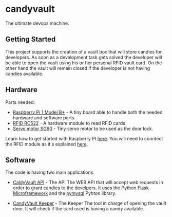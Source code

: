 # candyvault
The ultimate devops machine.

## Getting Started

This project supports the creation of a vault box that will store candies for developers.
As soon as a development task gets solved the developer will be able to open the vault using his or her personal RFID vault card. On the other hand the vault will remain closed if the developer is not having candies available.

## Hardware

Parts needed:
* [Raspberry Pi 1 Model B+](https://www.raspberrypi.org/products/raspberry-pi-1-model-b-plus/) - A tiny board able to handle both the needed hardware and software parts.
* [RFID RC522](https://www.amazon.com/Gowoops-RFID-Kit-Arduino-Raspberry/dp/B01KFM0XNG/ref=sr_1_3?ie=UTF8&qid=1522078820&sr=8-3&keywords=RFID+RC522) - A hardware module to read RFID cards
* [Servo motor SG90](https://www.amazon.com/ElectroBot-Micro-Helicopter-Airplane-Controls/dp/B071KJV7DD/ref=sr_1_2_sspa?s=electronics&ie=UTF8&qid=1522078852&sr=1-2-spons&keywords=servo+motor&psc=1) - Tiny servo motor to be used as the door lock.

 Learn how to get started with Raspberry PI [here](https://projects.raspberrypi.org/en/projects/raspberry-pi-getting-started). You will need to conntect the RFID module as it's explained [here](http://www.instructables.com/id/RFID-RC522-Raspberry-Pi/).
 
## Software

The code is having two main applications.

* [CaldyVault API](candyvault.py) - The API
The WEB API that will accept web requests in order to grant candies to the develpers. It uses the Python [Flask Microframework](http://flask.pocoo.org/) and the [pymysql](https://pymysql.readthedocs.io/en/latest/) Pyhton library.

* [CandyVault Keeper](candyvaultkeeper.py) - The Keeper
The tool in charge of opening the vault door. It will check if the card used is having a candy available.
